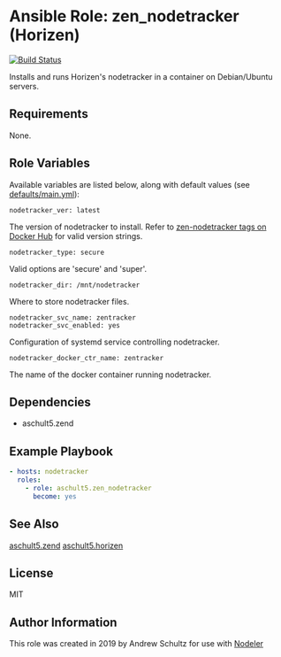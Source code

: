 # Ansible Role: zen\_nodetracker (Horizen)

[![Build Status](https://travis-ci.org/aschult5/ansible-role-zen_nodetracker.svg?branch=master)](https://travis-ci.org/aschult5/ansible-role-zen_nodetracker)

Installs and runs Horizen's nodetracker in a container on Debian/Ubuntu servers.

## Requirements

None.

## Role Variables

Available variables are listed below, along with default values (see [defaults/main.yml](defaults/main.yml)):

    nodetracker_ver: latest

The version of nodetracker to install. Refer to [zen-nodetracker tags on Docker Hub](https://hub.docker.com/r/aschultz5/zen-nodetracker/tags) for valid version strings.

    nodetracker_type: secure

Valid options are 'secure' and 'super'.

    nodetracker_dir: /mnt/nodetracker

Where to store nodetracker files.

    nodetracker_svc_name: zentracker
    nodetracker_svc_enabled: yes

Configuration of systemd service controlling nodetracker.

    nodetracker_docker_ctr_name: zentracker

The name of the docker container running nodetracker.

## Dependencies

  - aschult5.zend

## Example Playbook

```yaml
- hosts: nodetracker
  roles:
    - role: aschult5.zen_nodetracker
      become: yes
```

## See Also
[aschult5.zend](https://github.com/aschult5/ansible-role-zend)
[aschult5.horizen](https://github.com/aschult5/ansible-collection-horizen)

## License

MIT

## Author Information

This role was created in 2019 by Andrew Schultz for use with [Nodeler](https://www.nodeler.com)
